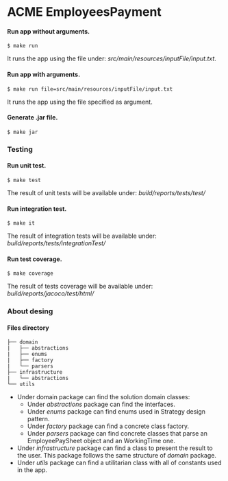 # ACME EmployeesPayment
#### Run app without arguments.
```
$ make run
```
It runs the app using the file under: *src/main/resources/inputFile/input.txt*.

#### Run app with arguments.
```
$ make run file=src/main/resources/inputFile/input.txt
```
It runs the app using the file specified as argument.

#### Generate .jar file.
```
$ make jar
```
### Testing

#### Run unit test.
```
$ make test
```
The result of unit tests will be available under: *build/reports/tests/test/*

#### Run integration test.
```
$ make it
```
The result of integration tests will be available under: *build/reports/tests/integrationTest/*

#### Run test coverage.
```
$ make coverage
```
The result of tests coverage will be available under: *build/reports/jacoco/test/html/*

### About desing

#### Files directory
```
├── domain
|   ├── abstractions
|   ├── enums
|   ├── factory
|   └── parsers
├── infrastructure
|   └── abstractions
└── utils   
```
* Under domain package can find the solution domain classes: 
    * Under *abstractions* package can find the interfaces.
    * Under *enums* package can find enums used in Strategy design pattern.
    * Under *factory* package can find a concrete class factory.
    * Under *parsers* package can find concrete classes that parse an EmployeePaySheet object and an WorkingTime one.
* Under *infrastructure* package can find a class to present the result to the user. This package follows the same structure of *domain* package.
* Under *utils* package can find a utilitarian class with all of constants used in the app.
